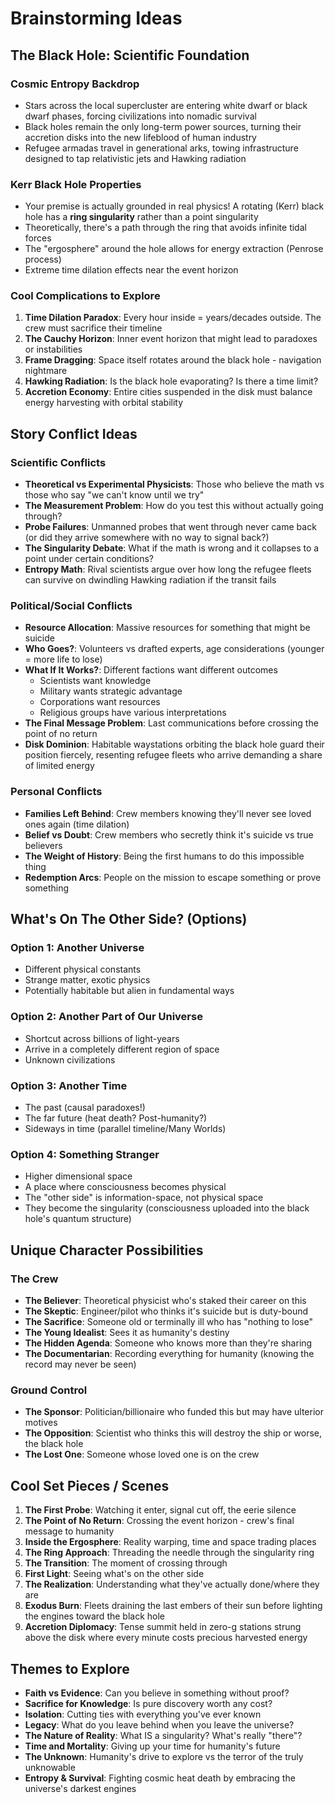 # Brainstorming Ideas

## The Black Hole: Scientific Foundation

### Cosmic Entropy Backdrop
- Stars across the local supercluster are entering white dwarf or black dwarf phases, forcing civilizations into nomadic survival
- Black holes remain the only long-term power sources, turning their accretion disks into the new lifeblood of human industry
- Refugee armadas travel in generational arks, towing infrastructure designed to tap relativistic jets and Hawking radiation

### Kerr Black Hole Properties
- Your premise is actually grounded in real physics! A rotating (Kerr) black hole has a **ring singularity** rather than a point singularity
- Theoretically, there's a path through the ring that avoids infinite tidal forces
- The "ergosphere" around the hole allows for energy extraction (Penrose process)
- Extreme time dilation effects near the event horizon

### Cool Complications to Explore
1. **Time Dilation Paradox**: Every hour inside = years/decades outside. The crew must sacrifice their timeline
2. **The Cauchy Horizon**: Inner event horizon that might lead to paradoxes or instabilities
3. **Frame Dragging**: Space itself rotates around the black hole - navigation nightmare
4. **Hawking Radiation**: Is the black hole evaporating? Is there a time limit?
5. **Accretion Economy**: Entire cities suspended in the disk must balance energy harvesting with orbital stability

## Story Conflict Ideas

### Scientific Conflicts
- **Theoretical vs Experimental Physicists**: Those who believe the math vs those who say "we can't know until we try"
- **The Measurement Problem**: How do you test this without actually going through?
- **Probe Failures**: Unmanned probes that went through never came back (or did they arrive somewhere with no way to signal back?)
- **The Singularity Debate**: What if the math is wrong and it collapses to a point under certain conditions?
- **Entropy Math**: Rival scientists argue over how long the refugee fleets can survive on dwindling Hawking radiation if the transit fails

### Political/Social Conflicts
- **Resource Allocation**: Massive resources for something that might be suicide
- **Who Goes?**: Volunteers vs drafted experts, age considerations (younger = more life to lose)
- **What If It Works?**: Different factions want different outcomes
  - Scientists want knowledge
  - Military wants strategic advantage
  - Corporations want resources
  - Religious groups have various interpretations
- **The Final Message Problem**: Last communications before crossing the point of no return
- **Disk Dominion**: Habitable waystations orbiting the black hole guard their position fiercely, resenting refugee fleets who arrive demanding a share of limited energy

### Personal Conflicts
- **Families Left Behind**: Crew members knowing they'll never see loved ones again (time dilation)
- **Belief vs Doubt**: Crew members who secretly think it's suicide vs true believers
- **The Weight of History**: Being the first humans to do this impossible thing
- **Redemption Arcs**: People on the mission to escape something or prove something

## What's On The Other Side? (Options)

### Option 1: Another Universe
- Different physical constants
- Strange matter, exotic physics
- Potentially habitable but alien in fundamental ways

### Option 2: Another Part of Our Universe
- Shortcut across billions of light-years
- Arrive in a completely different region of space
- Unknown civilizations

### Option 3: Another Time
- The past (causal paradoxes!)
- The far future (heat death? Post-humanity?)
- Sideways in time (parallel timeline/Many Worlds)

### Option 4: Something Stranger
- Higher dimensional space
- A place where consciousness becomes physical
- The "other side" is information-space, not physical space
- They become the singularity (consciousness uploaded into the black hole's quantum structure)

## Unique Character Possibilities

### The Crew
- **The Believer**: Theoretical physicist who's staked their career on this
- **The Skeptic**: Engineer/pilot who thinks it's suicide but is duty-bound
- **The Sacrifice**: Someone old or terminally ill who has "nothing to lose"
- **The Young Idealist**: Sees it as humanity's destiny
- **The Hidden Agenda**: Someone who knows more than they're sharing
- **The Documentarian**: Recording everything for humanity (knowing the record may never be seen)

### Ground Control
- **The Sponsor**: Politician/billionaire who funded this but may have ulterior motives
- **The Opposition**: Scientist who thinks this will destroy the ship or worse, the black hole
- **The Lost One**: Someone whose loved one is on the crew

## Cool Set Pieces / Scenes

1. **The First Probe**: Watching it enter, signal cut off, the eerie silence
2. **The Point of No Return**: Crossing the event horizon - crew's final message to humanity
3. **Inside the Ergosphere**: Reality warping, time and space trading places
4. **The Ring Approach**: Threading the needle through the singularity ring
5. **The Transition**: The moment of crossing through
6. **First Light**: Seeing what's on the other side
7. **The Realization**: Understanding what they've actually done/where they are
8. **Exodus Burn**: Fleets draining the last embers of their sun before lighting the engines toward the black hole
9. **Accretion Diplomacy**: Tense summit held in zero-g stations strung above the disk where every minute costs precious harvested energy

## Themes to Explore

- **Faith vs Evidence**: Can you believe in something without proof?
- **Sacrifice for Knowledge**: Is pure discovery worth any cost?
- **Isolation**: Cutting ties with everything you've ever known
- **Legacy**: What do you leave behind when you leave the universe?
- **The Nature of Reality**: What IS a singularity? What's really "there"?
- **Time and Mortality**: Giving up your time for humanity's future
- **The Unknown**: Humanity's drive to explore vs the terror of the truly unknowable
- **Entropy & Survival**: Fighting cosmic heat death by embracing the universe's darkest engines
